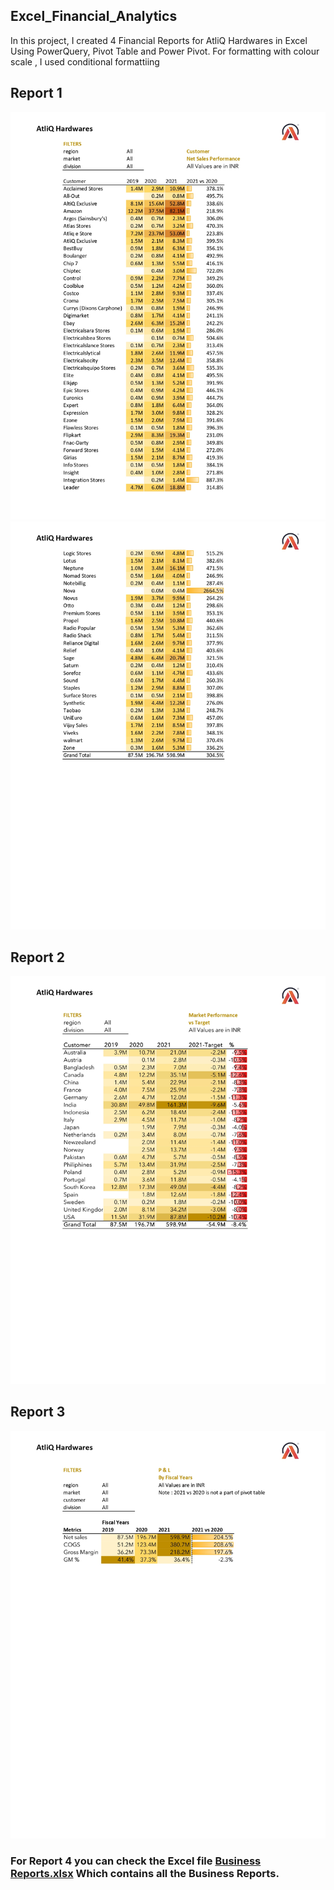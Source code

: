 ## Excel_Financial_Analytics
 In this project, I created 4 Financial Reports for AtliQ Hardwares in Excel Using PowerQuery, Pivot Table and  Power Pivot. For formatting with colour scale , I used conditional formattiing

## Report 1
![Reports](https://github.com/Sivasundar3/Excel_Financial_Analytics/blob/main/Business%20Report%201.jpg)
![Reports](https://github.com/Sivasundar3/Excel_Financial_Analytics/blob/main/Business%20Report%201.1.jpg)

## Report 2
![Report 2](https://github.com/Sivasundar3/Excel_Financial_Analytics/blob/main/Business%20Report%20%202.jpg)

## Report 3
![Report 3](https://github.com/Sivasundar3/Excel_Financial_Analytics/blob/main/Business%20Report%203.jpg)


###  For Report 4  you can check the Excel file [Business Reports.xlsx](https://github.com/Sivasundar3/Excel_Financial_Analytics/blob/main/Business%20Reports.xlsx) Which contains all the Business Reports.
